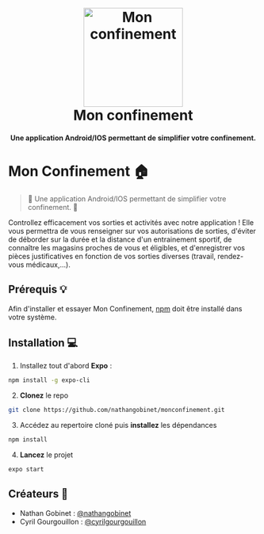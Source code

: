 
<h1 align="center">
  <br>
  <a href="https://github.com/nathangobinet/monconfinement"><img src="https://raw.githubusercontent.com/nathangobinet/monconfinement/master/docs/images/logo.png" alt="Mon confinement" width="200"></a>
  <br>
  Mon confinement
  <br>
</h1>

<h4 align="center">Une application Android/IOS permettant de simplifier votre confinement.</h4>

# Mon Confinement 🏠
> 📱 Une application Android/IOS permettant de simplifier votre confinement. 📱

Controllez efficacement vos sorties et activités avec notre application !
Elle vous permettra de vous renseigner sur vos autorisations de sorties, d'éviter de déborder sur la durée et la distance d'un entrainement sportif, de connaître les magasins proches de vous et éligibles, et d'enregistrer vos pièces justificatives en fonction de vos sorties diverses (travail, rendez-vous médicaux,...).

## Prérequis 💡
Afin d'installer et essayer Mon Confinement, [npm](https://www.npmjs.com/) doit être installé dans votre système.

## Installation 💻
1. Installez tout d'abord __Expo__ :
```bash
npm install -g expo-cli
```
2. __Clonez__ le repo
```bash
git clone https://github.com/nathangobinet/monconfinement.git
```
3. Accédez au repertoire cloné puis __installez__ les dépendances
```bash
npm install
```
4. __Lancez__ le projet
```bash
expo start
```
## Créateurs 👤
* Nathan Gobinet : [@nathangobinet](https://github.com/nathangobinet)
* Cyril Gourgouillon : [@cyrilgourgouillon](https://github.com/cyrilgourgouillon)
